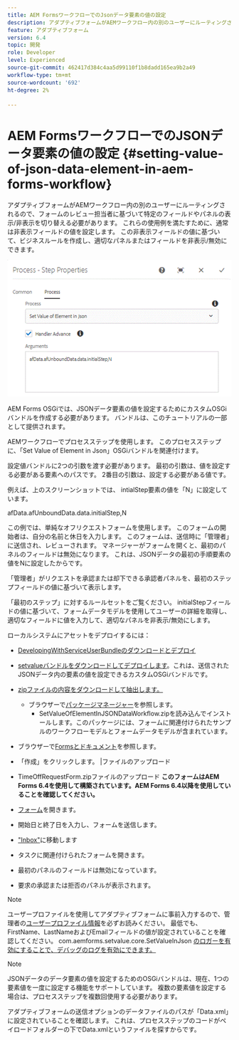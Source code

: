 ```yaml
---
title: AEM FormsワークフローでのJsonデータ要素の値の設定
description: アダプティブフォームがAEMワークフロー内の別のユーザーにルーティングされるので、フォームのレビュー担当者に基づいて特定のフィールドやパネルの表示/非表示を切り替える必要があります。 これらの使用例を満たすために、通常は非表示フィールドの値を設定します。 この非表示フィールドの値に基づいて、ビジネスルールを作成し、適切なパネルまたはフィールドを非表示/無効にできます。
feature: アダプティブフォーム
version: 6.4
topic: 開発
role: Developer
level: Experienced
source-git-commit: 462417d384c4aa5d99110f1b8dadd165ea9b2a49
workflow-type: tm+mt
source-wordcount: '692'
ht-degree: 2%

---
```



# AEM FormsワークフローでのJSONデータ要素の値の設定 {#setting-value-of-json-data-element-in-aem-forms-workflow}

アダプティブフォームがAEMワークフロー内の別のユーザーにルーティングされるので、フォームのレビュー担当者に基づいて特定のフィールドやパネルの表示/非表示を切り替える必要があります。 これらの使用例を満たすために、通常は非表示フィールドの値を設定します。 この非表示フィールドの値に基づいて、ビジネスルールを作成し、適切なパネルまたはフィールドを非表示/無効にできます。

![JSONデータでの要素の値の設定](assets/capture-3.gif)

AEM Forms OSGiでは、JSONデータ要素の値を設定するためにカスタムOSGiバンドルを作成する必要があります。 バンドルは、このチュートリアルの一部として提供されます。

AEMワークフローでプロセスステップを使用します。 このプロセスステップに、「Set Value of Element in Json」OSGiバンドルを関連付けます。

設定値バンドルに2つの引数を渡す必要があります。 最初の引数は、値を設定する必要がある要素へのパスです。 2番目の引数は、設定する必要がある値です。

例えば、上のスクリーンショットでは、 intialStep要素の値を「N」に設定しています。

afData.afUnboundData.data.initialStep,N

この例では、単純なオフリクエストフォームを使用します。 このフォームの開始者は、自分の名前と休日を入力します。 このフォームは、送信時に「管理者」に送信され、レビューされます。 マネージャーがフォームを開くと、最初のパネルのフィールドは無効になります。 これは、JSONデータの最初の手順要素の値をNに設定したからです。

「管理者」がリクエストを承認または却下できる承認者パネルを、最初のステップフィールドの値に基づいて表示します。

「最初のステップ」に対するルールセットをご覧ください。 initialStepフィールドの値に基づいて、フォームデータモデルを使用してユーザーの詳細を取得し、適切なフィールドに値を入力して、適切なパネルを非表示/無効にします。

ローカルシステムにアセットをデプロイするには：

* [DevelopingWithServiceUserBundleのダウンロードとデプロイ](/help/forms/assets/common-osgi-bundles/DevelopingWithServiceUser.jar)

* [setvalueバンドルをダウンロードしてデプロイします](/help/forms/assets/common-osgi-bundles/SetValueApp.core-1.0-SNAPSHOT.jar)。これは、送信されたJSONデータ内の要素の値を設定できるカスタムOSGiバンドルです。

* [zipファイルの内容をダウンロードして抽出します。](assets/set-value-jsondata.zip)
   * ブラウザーで[パッケージマネージャー](http://localhost:4502/crx/packmgr/index.jsp)を参照します。
      * SetValueOfElementInJSONDataWorkflow.zipを読み込んでインストールします。このパッケージには、フォームに関連付けられたサンプルのワークフローモデルとフォームデータモデルが含まれています。

* ブラウザーで[Formsとドキュメント](http://localhost:4502/aem/forms.html/content/dam/formsanddocuments)を参照します。
* 「作成」をクリックします。 |ファイルのアップロード
* TimeOffRequestForm.zipファイルのアップロード
   **このフォームはAEM Forms 6.4を使用して構築されています。AEM Forms 6.4以降を使用していることを確認してください。**
* [フォーム](http://localhost:4502/content/dam/formsanddocuments/timeoffrequest/jcr:content?wcmmode=disabled)を開きます。
* 開始日と終了日を入力し、フォームを送信します。
* [&quot;Inbox&quot;](http://localhost:4502/aem/inbox)に移動します
* タスクに関連付けられたフォームを開きます。
* 最初のパネルのフィールドは無効になっています。
* 要求の承認または拒否のパネルが表示されます。

>[!NOTE]
>
>ユーザープロファイルを使用してアダプティブフォームに事前入力するので、管理者の[ユーザープロファイル情報](http://localhost:4502/security/users.html)を必ずお読みください。 最低でも、FirstName、LastNameおよびEmailフィールドの値が設定されていることを確認してください。
>com.aemforms.setvalue.core.SetValueInJson [のロガーを有効にすることで、デバッグのログを有効にできます。](http://localhost:4502/system/console/slinglog)

>[!NOTE]
>
>JSONデータのデータ要素の値を設定するためのOSGiバンドルは、現在、1つの要素値を一度に設定する機能をサポートしています。 複数の要素値を設定する場合は、プロセスステップを複数回使用する必要があります。
>
>アダプティブフォームの送信オプションのデータファイルのパスが「Data.xml」に設定されていることを確認します。 これは、プロセスステップのコードがペイロードフォルダーの下でData.xmlというファイルを探すからです。
